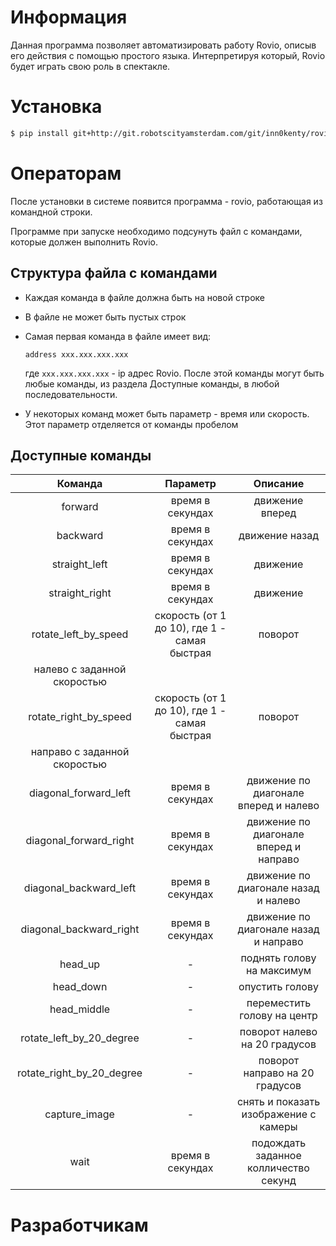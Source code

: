 # Информация

Данная программа позволяет автоматизировать работу Rovio, описыв его
действия с помощью простого языка. Интерпретируя который, Rovio будет играть свою роль в спектакле.

# Установка

```bash
$ pip install git+http://git.robotscityamsterdam.com/git/inn0kenty/rovio.git
```

# Операторам

После установки в системе появится программа - rovio, работающая из командной
строки. 

Программе при запуске необходимо подсунуть файл с командами, которые
должен выполнить Rovio.

## Структура файла с командами

 - Каждая команда в файле должна быть на новой строке 
 - В файле не может быть пустых строк 
 - Самая первая команда в файле имеет вид:

   ```
   address xxx.xxx.xxx.xxx
   ```

   где `xxx.xxx.xxx.xxx` - ip адрес Rovio. После этой команды могут быть любые команды, из раздела Доступные команды, в любой последовательности.
 - У некоторых команд может быть параметр - время или скорость. Этот параметр отделяется от команды пробелом


## Доступные команды

|Команда|Параметр|Описание|
|:-----:|:------:|:------:|
|forward|время в секундах|движение вперед|
|backward|время в секундах|движение назад|
|straight_left|время в секундах|движение|
|straight_right|время в секундах|движение|
|rotate_left_by_speed|скорость (от 1 до 10), где 1 - самая быстрая|поворот
налево с заданной скоростью|
|rotate_right_by_speed|скорость (от 1 до 10), где 1 - самая быстрая|поворот
направо с заданной скоростью|
|diagonal_forward_left|время в секундах|движение по диагонале вперед и налево|
|diagonal_forward_right|время в секундах|движение по диагонале вперед и направо|
|diagonal_backward_left|время в секундах|движение по диагонале назад и налево|
|diagonal_backward_right|время в секундах|движение по диагонале назад и направо|
|head_up|-|поднять голову на максимум|
|head_down|-|опустить голову|
|head_middle|-|переместить голову на центр|
|rotate_left_by_20_degree|-|поворот налево на 20 градусов|
|rotate_right_by_20_degree|-|поворот направо на 20 градусов|
|capture_image|-|снять и показать изображение с камеры|
|wait|время в секундах|подождать заданное колличество секунд|


# Разработчикам
